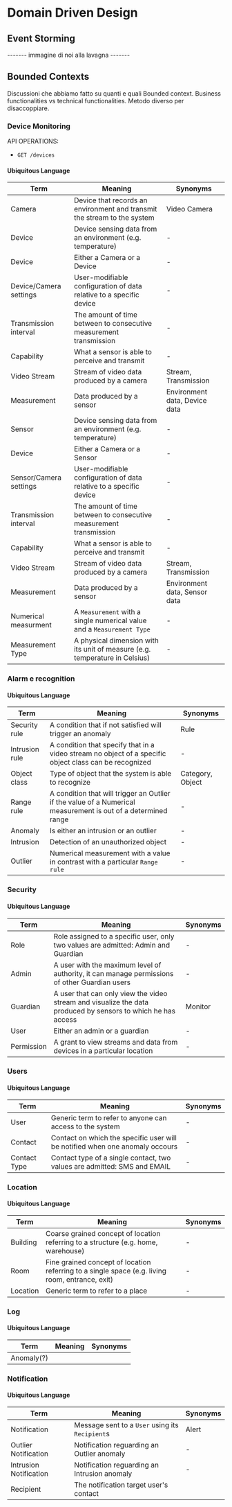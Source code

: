 # Domain Driven Design

## Event Storming

------- immagine di noi alla lavagna -------

## Bounded Contexts

Discussioni che abbiamo fatto su quanti e quali Bounded context.
Business functionalities vs technical functionalities.
Metodo diverso per disaccoppiare.

### Device Monitoring

API OPERATIONS:

-   `GET /devices`

#### Ubiquitous Language

| Term                   | Meaning                                                                     | Synonyms                      |
| ---------------------- | --------------------------------------------------------------------------- | ----------------------------- |
| Camera                 | Device that records an environment and transmit the stream to the system    | Video Camera                  |
| Device                 | Device sensing data from an environment (e.g. temperature)                  | -                             |
| Device                 | Either a Camera or a Device                                                 | -                             |
| Device/Camera settings | User-modifiable configuration of data relative to a specific device         | -                             |
| Transmission interval  | The amount of time between to consecutive measurement transmission          | -                             |
| Capability             | What a sensor is able to perceive and transmit                              | -                             |
| Video Stream           | Stream of video data produced by a camera                                   | Stream, Transmission          |
| Measurement            | Data produced by a sensor                                                   | Environment data, Device data |
| Sensor                 | Device sensing data from an environment (e.g. temperature)                  | -                             |
| Device                 | Either a Camera or a Sensor                                                 | -                             |
| Sensor/Camera settings | User-modifiable configuration of data relative to a specific device         | -                             |
| Transmission interval  | The amount of time between to consecutive measurement transmission          | -                             |
| Capability             | What a sensor is able to perceive and transmit                              | -                             |
| Video Stream           | Stream of video data produced by a camera                                   | Stream, Transmission          |
| Measurement            | Data produced by a sensor                                                   | Environment data, Sensor data |
| Numerical measurment   | A `Measurement` with a single numerical value and a `Measurement Type`      | -                             |
| Measurement Type       | A physical dimension with its unit of measure (e.g. temperature in Celsius) | -                             |

### Alarm e recognition

#### Ubiquitous Language

| Term           | Meaning                                                                                                       | Synonyms         |
| -------------- | ------------------------------------------------------------------------------------------------------------- | ---------------- |
| Security rule  | A condition that if not satisfied will trigger an anomaly                                                     | Rule             |
| Intrusion rule | A condition that specify that in a video stream no object of a specific object class can be recognized        | -                |
| Object class   | Type of object that the system is able to recognize                                                           | Category, Object |
| Range rule     | A condition that will trigger an Outlier if the value of a Numerical measurement is out of a determined range | -                |
| Anomaly        | Is either an intrusion or an outlier                                                                          | -                |
| Intrusion      | Detection of an unauthorized object                                                                           | -                |
| Outlier        | Numerical measurement with a value in contrast with a particular `Range rule`                                 | -                |

### Security

#### Ubiquitous Language

| Term       | Meaning                                                                                                      | Synonyms |
| ---------- | ------------------------------------------------------------------------------------------------------------ | -------- |
| Role       | Role assigned to a specific user, only two values are admitted: Admin and Guardian                           | -        |
| Admin      | A user with the maximum level of authority, it can manage permissions of other Guardian users                | -        |
| Guardian   | A user that can only view the video stream and visualize the data produced by sensors to which he has access | Monitor  |
| User       | Either an admin or a guardian                                                                                | -        |
| Permission | A grant to view streams and data from devices in a particular location                                       | -        |

### Users

#### Ubiquitous Language

| Term         | Meaning                                                                      | Synonyms |
| ------------ | ---------------------------------------------------------------------------- | -------- |
| User         | Generic term to refer to anyone can access to the system                     | -        |
| Contact      | Contact on which the specific user will be notified when one anomaly occours | -        |
| Contact Type | Contact type of a single contact, two values are admitted: SMS and EMAIL     | -        |

### Location

#### Ubiquitous Language

| Term     | Meaning                                                                                         | Synonyms |
| -------- | ----------------------------------------------------------------------------------------------- | -------- |
| Building | Coarse grained concept of location referring to a structure (e.g. home, warehouse)              | -        |
| Room     | Fine grained concept of location referring to a single space (e.g. living room, entrance, exit) | -        |
| Location | Generic term to refer to a place                                                                | -        |

### Log

#### Ubiquitous Language

| Term       | Meaning | Synonyms |
| ---------- | ------- | -------- |
| Anomaly(?) |         |          |

### Notification

#### Ubiquitous Language

| Term                   | Meaning                                         | Synonyms |
| ---------------------- | ----------------------------------------------- | -------- |
| Notification           | Message sent to a `User` using its `Recipient`s | Alert    |
| Outlier Notification   | Notification reguarding an Outlier anomaly      | -        |
| Intrusion Notification | Notification reguarding an Intrusion anomaly    | -        |
| Recipient              | The notification target user's contact          |          |
